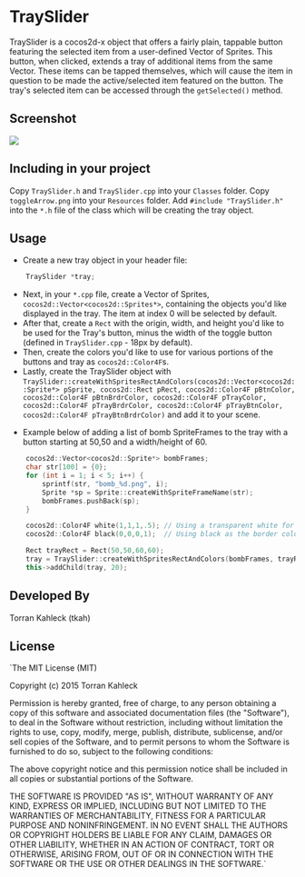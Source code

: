 TraySlider
=======
TraySlider is a cocos2d-x object that offers a fairly plain, tappable button featuring the selected item from a user-defined Vector of Sprites. This button, when clicked, extends a tray of additional items from the same Vector. These items can be tapped themselves, which will cause the item in question to be made the active/selected item featured on the button. The tray's selected item can be accessed through the `getSelected()` method.

Screenshot
----------
![](https://cloud.githubusercontent.com/assets/8550028/6420211/5c504db2-be81-11e4-9ac9-3e9ebdecbba6.gif)

Including in your project
-------------------------
Copy `TraySlider.h` and `TraySlider.cpp` into your `Classes` folder. Copy `toggleArrow.png` into your `Resources` folder. Add `#include "TraySlider.h"` into the `*.h` file of the class which will be creating the tray object.  

Usage
-----
- Create a new tray object in your header file:

```cpp
    TraySlider *tray;
```

- Next, in your `*.cpp` file, create a Vector of Sprites, `cocos2d::Vector<cocos2d::Sprites*>`, containing the objects you'd like displayed in the tray. The item at index 0 will be selected by default.
- After that, create a `Rect` with the origin, width, and height you'd like to be used for the Tray's button, minus the width of the toggle button (defined in `TraySlider.cpp` - 18px by default).
- Then, create the colors you'd like to use for various portions of the buttons and tray as `cocos2d::Color4F`s.
- Lastly, create the TraySlider object with `TraySlider::createWithSpritesRectAndColors(cocos2d::Vector<cocos2d::Sprite*> pSprite, cocos2d::Rect pRect, cocos2d::Color4F pBtnColor, cocos2d::Color4F pBtnBrdrColor, cocos2d::Color4F pTrayColor, cocos2d::Color4F pTrayBrdrColor, cocos2d::Color4F pTrayBtnColor, cocos2d::Color4F pTrayBtnBrdrColor)` and add it to your scene.

+ Example below of adding a list of bomb SpriteFrames to the tray with a button starting at 50,50 and a width/height of 60.

```cpp
    cocos2d::Vector<cocos2d::Sprite*> bombFrames;
    char str[100] = {0};
    for (int i = 1; i < 5; i++) {
        sprintf(str, "bomb_%d.png", i);
        Sprite *sp = Sprite::createWithSpriteFrameName(str);
        bombFrames.pushBack(sp);
    }

    cocos2d::Color4F white(1,1,1,.5); // Using a transparent white for the backgrounds of the tray, tray button, and toggle button
    cocos2d::Color4F black(0,0,0,1);  // Using black as the border color for the tray button and toggle button.

    Rect trayRect = Rect(50,50,60,60);
    tray = TraySlider::createWithSpritesRectAndColors(bombFrames, trayRect, white, black, white, white, white, black);
    this->addChild(tray, 20);
```

Developed By
-------
Torran Kahleck (tkah)

License
-------
`The MIT License (MIT)

Copyright (c) 2015 Torran Kahleck

Permission is hereby granted, free of charge, to any person obtaining a copy
of this software and associated documentation files (the "Software"), to deal
in the Software without restriction, including without limitation the rights
to use, copy, modify, merge, publish, distribute, sublicense, and/or sell
copies of the Software, and to permit persons to whom the Software is
furnished to do so, subject to the following conditions:

The above copyright notice and this permission notice shall be included in
all copies or substantial portions of the Software.

THE SOFTWARE IS PROVIDED "AS IS", WITHOUT WARRANTY OF ANY KIND, EXPRESS OR
IMPLIED, INCLUDING BUT NOT LIMITED TO THE WARRANTIES OF MERCHANTABILITY,
FITNESS FOR A PARTICULAR PURPOSE AND NONINFRINGEMENT. IN NO EVENT SHALL THE
AUTHORS OR COPYRIGHT HOLDERS BE LIABLE FOR ANY CLAIM, DAMAGES OR OTHER
LIABILITY, WHETHER IN AN ACTION OF CONTRACT, TORT OR OTHERWISE, ARISING FROM,
OUT OF OR IN CONNECTION WITH THE SOFTWARE OR THE USE OR OTHER DEALINGS IN
THE SOFTWARE.`
